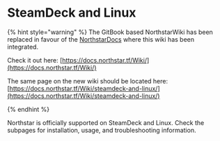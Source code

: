 # SteamDeck and Linux

{% hint style="warning" %}
The GitBook based NorthstarWiki has been replaced in favour of the [NorthstarDocs](https://docs.northstar.tf/) where this wiki has been integrated.

Check it out here: [https://docs.northstar.tf/Wiki/](https://docs.northstar.tf/Wiki/)

The same page on the new wiki should be located here: [https://docs.northstar.tf/Wiki/steamdeck-and-linux/](https://docs.northstar.tf/Wiki/steamdeck-and-linux/)

{% endhint %}

Northstar is officially supported on SteamDeck and Linux. Check the subpages for installation, usage, and troubleshooting information.
